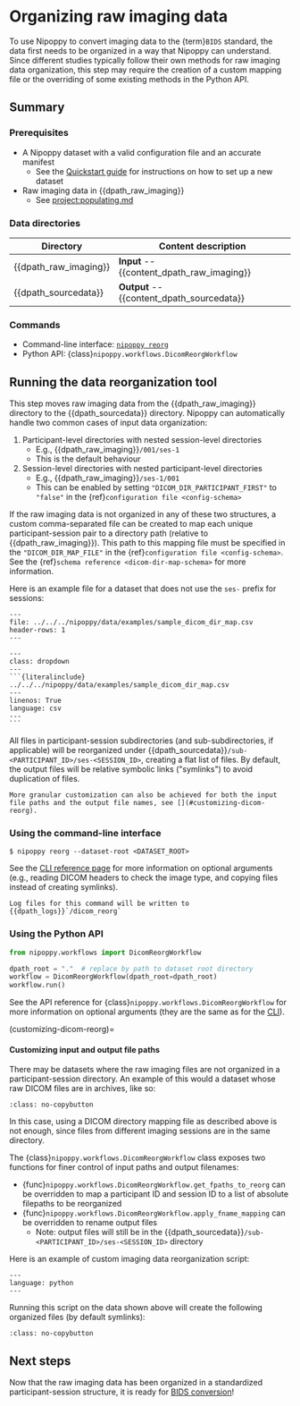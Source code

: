 # Organizing raw imaging data

To use Nipoppy to convert imaging data to the {term}`BIDS` standard, the data first needs to be organized in a way that Nipoppy can understand. Since different studies typically follow their own methods for raw imaging data organization, this step may require the creation of a custom mapping file or the overriding of some existing methods in the Python API.

## Summary

### Prerequisites

- A Nipoppy dataset with a valid configuration file and an accurate manifest
    - See the [Quickstart guide](../quickstart.md) for instructions on how to set up a new dataset
- Raw imaging data in {{dpath_raw_imaging}}
    - See <project:populating.md>

### Data directories

| Directory | Content description |
|---|---|
| {{dpath_raw_imaging}} | **Input** -- {{content_dpath_raw_imaging}} |
| {{dpath_sourcedata}} | **Output** -- {{content_dpath_sourcedata}} |

### Commands

- Command-line interface: [`nipoppy reorg`](<project:../cli_reference/reorg.md>)
- Python API: {class}`nipoppy.workflows.DicomReorgWorkflow`

## Running the data reorganization tool

This step moves raw imaging data from the {{dpath_raw_imaging}} directory to the {{dpath_sourcedata}} directory. Nipoppy can automatically handle two common cases of input data organization:
1. Participant-level directories with nested session-level directories
    - E.g., {{dpath_raw_imaging}}`/001/ses-1`
    - This is the default behaviour
2. Session-level directories with nested participant-level directories
    - E.g., {{dpath_raw_imaging}}`/ses-1/001`
    - This can be enabled by setting `"DICOM_DIR_PARTICIPANT_FIRST"` to `"false"` in the {ref}`configuration file <config-schema>`

If the raw imaging data is not organized in any of these two structures, a custom comma-separated file can be created to map each unique participant-session pair to a directory path (relative to {{dpath_raw_imaging}}). This path to this mapping file must be specified in the `"DICOM_DIR_MAP_FILE"` in the {ref}`configuration file <config-schema>`. See the {ref}`schema reference <dicom-dir-map-schema>` for more information.

Here is an example file for a dataset that does not use the `ses-` prefix for sessions:

```{csv-table}
---
file: ../../../nipoppy/data/examples/sample_dicom_dir_map.csv
header-rows: 1
---
```

````{admonition} Raw content of the example DICOM directory mapping file
---
class: dropdown
---
```{literalinclude} ../../../nipoppy/data/examples/sample_dicom_dir_map.csv
---
linenos: True
language: csv
---
```
````

All files in participant-session subdirectories (and sub-subdirectories, if applicable) will be reorganized under {{dpath_sourcedata}}`/sub-<PARTICIPANT_ID>/ses-<SESSION_ID>`, creating a flat list of files. By default, the output files will be relative symbolic links ("symlinks") to avoid duplication of files.

```{note}
More granular customization can also be achieved for both the input file paths and the output file names, see [](#customizing-dicom-reorg).
```

### Using the command-line interface

```console
$ nipoppy reorg --dataset-root <DATASET_ROOT>
```

See the [CLI reference page](<project:../cli_reference/reorg.md>) for more information on optional arguments (e.g., reading DICOM headers to check the image type, and copying files instead of creating symlinks).

```{note}
Log files for this command will be written to {{dpath_logs}}`/dicom_reorg`
```

### Using the Python API

```python
from nipoppy.workflows import DicomReorgWorkflow

dpath_root = "."  # replace by path to dataset root directory
workflow = DicomReorgWorkflow(dpath_root=dpath_root)
workflow.run()
```

See the API reference for {class}`nipoppy.workflows.DicomReorgWorkflow` for more information on optional arguments (they are the same as for the [CLI](<project:../cli_reference/reorg.md>)).

(customizing-dicom-reorg)=
#### Customizing input and output file paths

There may be datasets where the raw imaging files are not organized in a participant-session directory. An example of this would a dataset whose raw DICOM files are in archives, like so:
```{literalinclude} ./file_trees/custom_dicom_reorg-before.txt
:class: no-copybutton
```

In this case, using a DICOM directory mapping file as described above is not enough, since files from different imaging sessions are in the same directory.

The {class}`nipoppy.workflows.DicomReorgWorkflow` class exposes two functions for finer control of input paths and output filenames:
- {func}`nipoppy.workflows.DicomReorgWorkflow.get_fpaths_to_reorg` can be overridden to map a participant ID and session ID to a list of absolute filepaths to be reorganized
- {func}`nipoppy.workflows.DicomReorgWorkflow.apply_fname_mapping` can be overridden to rename output files
  - Note: output files will still be in the {{dpath_sourcedata}}`/sub-<PARTICIPANT_ID>/ses-<SESSION_ID>` directory

Here is an example of custom imaging data reorganization script:
```{literalinclude} ./scripts/custom_dicom_reorg.py
---
language: python
---
```

Running this script on the data shown above will create the following organized files (by default symlinks):
```{literalinclude} ./file_trees/custom_dicom_reorg-after.txt
:class: no-copybutton
```

## Next steps

Now that the raw imaging data has been organized in a standardized participant-session structure, it is ready for [BIDS conversion](<project:bids_conversion.md>)!
